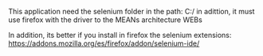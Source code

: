 This application need the selenium folder in the path: C:/ in adittion, it must use firefox with the driver to the MEANs architecture WEBs

In addition, its better if you install in firefox the selenium extensions: https://addons.mozilla.org/es/firefox/addon/selenium-ide/